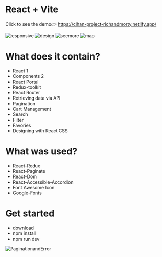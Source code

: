 # React + Vite
Click to see the demo👉 https://cihan-project-richandmorty.netlify.app/

![responsive](https://github.com/ycihan0/rickandmorty/assets/133245392/24937b0a-4fd8-4b84-8603-de24aa52f6ec)
![design](https://github.com/ycihan0/rickandmorty/assets/133245392/bdf892d4-fdb5-4ae3-8d5e-509c3d380cf2)
![seemore](https://github.com/ycihan0/rickandmorty/assets/133245392/17d28be3-276f-4051-a495-d0f533256a8c)
![map](https://github.com/ycihan0/rickandmorty/assets/133245392/f2bb5902-70a7-4bfe-bf8a-69fe42ed3c83)
# What does it contain?
- React 1
- Components 2
- React Portal 
- Redux-toolkit 
- React Router 
- Retrieving data via API
- Pagination
- Cart Management 
- Search
- Filter
- Favories
- Designing with React CSS
# What was used?
- React-Redux
- React-Paginate
- React-Dom
- React-Accessible-Accordion
- Font Awesome Icon
- Google-Fonts
# Get started 
- download
- npm install
- npm run dev

![PaginationandError](https://github.com/ycihan0/rickandmorty/assets/133245392/2ef9ec48-c173-47ca-ac57-6673b853fc0f)

